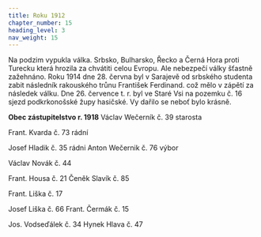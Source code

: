 ```yaml
---
title: Roku 1912
chapter_number: 15
heading_level: 3
nav_weight: 15
---
```




Na podzim vypukla válka. Srbsko, Bulharsko, Řecko a Černá Hora proti Turecku která hrozila za­
chvátiti celou Evropu. Ale nebezpečí války šťastně zažehnáno.
Roku 1914 dne 28. června byl v Sarajevě od srbského studenta zabit následník rakouského trůnu
František Ferdinand. což mělo v zápětí za následek válku.
Dne 26. července t. r. byl ve Staré Vsi na pozemku č. 16 sjezd podkrkonošské župy hasičské. Vy­
dařilo se neboť bylo krásně.



**Obec zástupitelstvo r. 1918**
Václav Wečerník č. 39 starosta

Frant. Kvarda č. 73 rádní

Josef Hladik č. 35 rádni
Anton Wečernik č. 76 výbor



Václav Novák č. 44

Frant. Housa č. 21
Čeněk Slavík č. 85

Frant. Liška č. 17



Josef Liška č. 66
Frant. Čermák č. 15

Jos. Vodseďálek č. 34
Hynek Hlava č. 47

